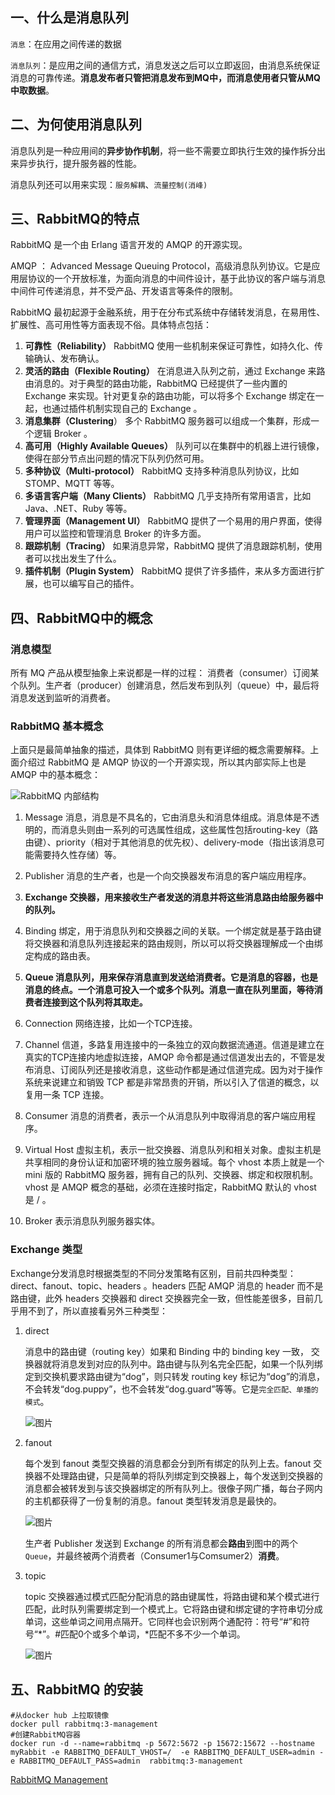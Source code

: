## 一、什么是消息队列

`消息`：在应用之间传递的数据

`消息队列`：是应用之间的通信方式，消息发送之后可以立即返回，由消息系统保证消息的可靠传递。**消息发布者只管把消息发布到MQ中，而消息使用者只管从MQ中取数据**。

## 二、为何使用消息队列

消息队列是一种应用间的**异步协作机制**，将一些不需要立即执行生效的操作拆分出来异步执行，提升服务器的性能。

消息队列还可以用来实现：`服务解耦`、`流量控制(消峰)`

## 三、RabbitMQ的特点

RabbitMQ 是一个由 Erlang 语言开发的 AMQP 的开源实现。

AMQP ： Advanced Message Queuing Protocol，高级消息队列协议。它是应用层协议的一个开放标准，为面向消息的中间件设计，基于此协议的客户端与消息中间件可传递消息，并不受产品、开发语言等条件的限制。

RabbitMQ 最初起源于金融系统，用于在分布式系统中存储转发消息，在易用性、扩展性、高可用性等方面表现不俗。具体特点包括：

1. **可靠性（Reliability）** RabbitMQ 使用一些机制来保证可靠性，如持久化、传输确认、发布确认。
2. **灵活的路由（Flexible Routing）** 在消息进入队列之前，通过 Exchange 来路由消息的。对于典型的路由功能，RabbitMQ 已经提供了一些内置的 Exchange 来实现。针对更复杂的路由功能，可以将多个 Exchange 绑定在一起，也通过插件机制实现自己的 Exchange 。
3. **消息集群（Clustering**） 多个 RabbitMQ 服务器可以组成一个集群，形成一个逻辑 Broker 。
4. **高可用（Highly Available Queues）** 队列可以在集群中的机器上进行镜像，使得在部分节点出问题的情况下队列仍然可用。
5. **多种协议（Multi-protocol）** RabbitMQ 支持多种消息队列协议，比如 STOMP、MQTT 等等。
6. **多语言客户端（Many Clients）** RabbitMQ 几乎支持所有常用语言，比如 Java、.NET、Ruby 等等。
7. **管理界面（Management UI）** RabbitMQ 提供了一个易用的用户界面，使得用户可以监控和管理消息 Broker 的许多方面。
8. **跟踪机制（Tracing）** 如果消息异常，RabbitMQ 提供了消息跟踪机制，使用者可以找出发生了什么。
9. **插件机制（Plugin System）** RabbitMQ 提供了许多插件，来从多方面进行扩展，也可以编写自己的插件。

## 四、RabbitMQ中的概念

### 消息模型

所有 MQ 产品从模型抽象上来说都是一样的过程： 消费者（consumer）订阅某个队列。生产者（producer）创建消息，然后发布到队列（queue）中，最后将消息发送到监听的消费者。

### RabbitMQ 基本概念

上面只是最简单抽象的描述，具体到 RabbitMQ 则有更详细的概念需要解释。上面介绍过 RabbitMQ 是 AMQP 协议的一个开源实现，所以其内部实际上也是 AMQP 中的基本概念：

![RabbitMQ 内部结构](https://cdn.jsdelivr.net/gh/TitoniPine/Images@main/uPic/a5a48170c197181343b40698442aa29f.jpeg)

1. Message 消息，消息是不具名的，它由消息头和消息体组成。消息体是不透明的，而消息头则由一系列的可选属性组成，这些属性包括routing-key（路由键）、priority（相对于其他消息的优先权）、delivery-mode（指出该消息可能需要持久性存储）等。

2. Publisher 消息的生产者，也是一个向交换器发布消息的客户端应用程序。

3. **Exchange 交换器，用来接收生产者发送的消息并将这些消息路由给服务器中的队列。**

4. Binding 绑定，用于消息队列和交换器之间的关联。一个绑定就是基于路由键将交换器和消息队列连接起来的路由规则，所以可以将交换器理解成一个由绑定构成的路由表。

5. **Queue 消息队列，用来保存消息直到发送给消费者。它是消息的容器，也是消息的终点。一个消息可投入一个或多个队列。消息一直在队列里面，等待消费者连接到这个队列将其取走。**

6. Connection 网络连接，比如一个TCP连接。

7. Channel 信道，多路复用连接中的一条独立的双向数据流通道。信道是建立在真实的TCP连接内地虚拟连接，AMQP 命令都是通过信道发出去的，不管是发布消息、订阅队列还是接收消息，这些动作都是通过信道完成。因为对于操作系统来说建立和销毁 TCP 都是非常昂贵的开销，所以引入了信道的概念，以复用一条 TCP 连接。

8. Consumer 消息的消费者，表示一个从消息队列中取得消息的客户端应用程序。

9. Virtual Host 虚拟主机，表示一批交换器、消息队列和相关对象。虚拟主机是共享相同的身份认证和加密环境的独立服务器域。每个 vhost 本质上就是一个 mini 版的 RabbitMQ 服务器，拥有自己的队列、交换器、绑定和权限机制。vhost 是 AMQP 概念的基础，必须在连接时指定，RabbitMQ 默认的 vhost 是 / 。

10. Broker 表示消息队列服务器实体。

### Exchange 类型

Exchange分发消息时根据类型的不同分发策略有区别，目前共四种类型：direct、fanout、topic、headers 。headers 匹配 AMQP 消息的 header 而不是路由键，此外 headers 交换器和 direct 交换器完全一致，但性能差很多，目前几乎用不到了，所以直接看另外三种类型：

1. direct

   消息中的路由键（routing key）如果和 Binding 中的 binding key 一致， 交换器就将消息发到对应的队列中。路由键与队列名完全匹配，如果一个队列绑定到交换机要求路由键为“dog”，则只转发 routing key 标记为“dog”的消息，不会转发“dog.puppy”，也不会转发“dog.guard”等等。它是`完全匹配、单播的模式`。

   ![图片](https://cdn.jsdelivr.net/gh/TitoniPine/Images@main/uPic/640.png)

2. fanout

   每个发到 fanout 类型交换器的消息都会分到所有绑定的队列上去。fanout 交换器不处理路由键，只是简单的将队列绑定到交换器上，每个发送到交换器的消息都会被转发到与该交换器绑定的所有队列上。很像子网广播，每台子网内的主机都获得了一份复制的消息。fanout 类型转发消息是最快的。

   ![图片](https://cdn.jsdelivr.net/gh/TitoniPine/Images@main/uPic/640-20220413194936889.png)

   生产者 Publisher 发送到 Exchange 的所有消息都会**路由**到图中的两个 `Queue`，并最终被两个消费者（Consumer1与Comsumer2）**消费**。

3. topic

   topic 交换器通过模式匹配分配消息的路由键属性，将路由键和某个模式进行匹配，此时队列需要绑定到一个模式上。它将路由键和绑定键的字符串切分成单词，这些单词之间用点隔开。它同样也会识别两个通配符：符号“#”和符号“*”。#匹配0个或多个单词，*匹配不多不少一个单词。

   ![图片](https://cdn.jsdelivr.net/gh/TitoniPine/Images@main/uPic/640-20220413195020078.png)

## 五、RabbitMQ 的安装

```shell
#从docker hub 上拉取镜像
docker pull rabbitmq:3-management
#创建RabbitMQ容器
docker run -d --name=rabbitmq -p 5672:5672 -p 15672:15672 --hostname myRabbit -e RABBITMQ_DEFAULT_VHOST=/  -e RABBITMQ_DEFAULT_USER=admin -e RABBITMQ_DEFAULT_PASS=admin  rabbitmq:3-management
```

[RabbitMQ Management](http://localhost:15672)

